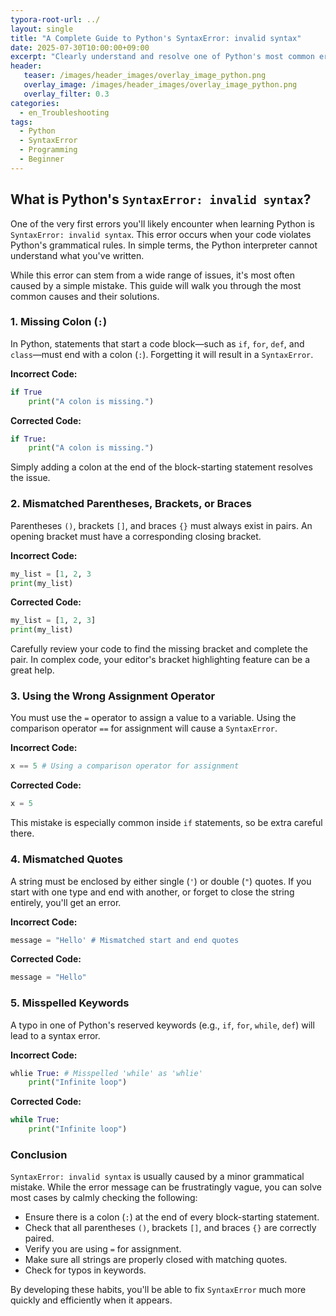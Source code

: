 ```yaml
---
typora-root-url: ../
layout: single
title: "A Complete Guide to Python's SyntaxError: invalid syntax"
date: 2025-07-30T10:00:00+09:00
excerpt: "Clearly understand and resolve one of Python's most common errors: SyntaxError: invalid syntax. Learn to fix issues like missing colons, mismatched parentheses, and more with simple examples."
header:
   teaser: /images/header_images/overlay_image_python.png
   overlay_image: /images/header_images/overlay_image_python.png
   overlay_filter: 0.3
categories:
  - en_Troubleshooting
tags:
  - Python
  - SyntaxError
  - Programming
  - Beginner
---
```


## What is Python's `SyntaxError: invalid syntax`?

One of the very first errors you'll likely encounter when learning Python is `SyntaxError: invalid syntax`. This error occurs when your code violates Python's grammatical rules. In simple terms, the Python interpreter cannot understand what you've written.

While this error can stem from a wide range of issues, it's most often caused by a simple mistake. This guide will walk you through the most common causes and their solutions.

### 1. Missing Colon (`:`)

In Python, statements that start a code block—such as `if`, `for`, `def`, and `class`—must end with a colon (`:`). Forgetting it will result in a `SyntaxError`.

**Incorrect Code:**
```python
if True
    print("A colon is missing.")
```

**Corrected Code:**
```python
if True:
    print("A colon is missing.")
```
Simply adding a colon at the end of the block-starting statement resolves the issue.

### 2. Mismatched Parentheses, Brackets, or Braces

Parentheses `()`, brackets `[]`, and braces `{}` must always exist in pairs. An opening bracket must have a corresponding closing bracket.

**Incorrect Code:**
```python
my_list = [1, 2, 3
print(my_list)
```

**Corrected Code:**
```python
my_list = [1, 2, 3]
print(my_list)
```
Carefully review your code to find the missing bracket and complete the pair. In complex code, your editor's bracket highlighting feature can be a great help.

### 3. Using the Wrong Assignment Operator

You must use the `=` operator to assign a value to a variable. Using the comparison operator `==` for assignment will cause a `SyntaxError`.

**Incorrect Code:**
```python
x == 5 # Using a comparison operator for assignment
```

**Corrected Code:**
```python
x = 5
```
This mistake is especially common inside `if` statements, so be extra careful there.

### 4. Mismatched Quotes

A string must be enclosed by either single (`'`) or double (`"`) quotes. If you start with one type and end with another, or forget to close the string entirely, you'll get an error.

**Incorrect Code:**
```python
message = "Hello' # Mismatched start and end quotes
```

**Corrected Code:**
```python
message = "Hello"
```

### 5. Misspelled Keywords

A typo in one of Python's reserved keywords (e.g., `if`, `for`, `while`, `def`) will lead to a syntax error.

**Incorrect Code:**
```python
whlie True: # Misspelled 'while' as 'whlie'
    print("Infinite loop")
```

**Corrected Code:**
```python
while True:
    print("Infinite loop")
```

### Conclusion

`SyntaxError: invalid syntax` is usually caused by a minor grammatical mistake. While the error message can be frustratingly vague, you can solve most cases by calmly checking the following:

-   Ensure there is a colon (`:`) at the end of every block-starting statement.
-   Check that all parentheses `()`, brackets `[]`, and braces `{}` are correctly paired.
-   Verify you are using `=` for assignment.
-   Make sure all strings are properly closed with matching quotes.
-   Check for typos in keywords.

By developing these habits, you'll be able to fix `SyntaxError` much more quickly and efficiently when it appears.
